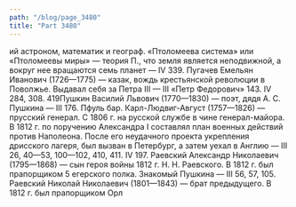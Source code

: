 ```yaml
---
path: "/blog/page_3480"
title: "Part 3480"
---
```


ий астроном, математик и географ. «Птоломеева система» или «Птоломеевы миры» — теория П., что земля является неподвижной, а вокруг нее вращаются семь планет — IV 339.
Пугачев Емельян Иванович (1726—1775) — казак, вождь крестьянской революции в Поволжье. Выдавал себя за Петра III — III «Петр Федорович» 143. IV 284, 308.
419Пушкин Василий Львович (1770—1830) — поэт, дядя А. С. Пушкина — III 176.
Пфуль бар. Карл-Людвиг-Август (1757—1826) — прусский генерал. С 1806 г. на русской службе в чине генерал-майора. В 1812 г. по поручению Александра I составлял план военных действий против Наполеона. После его неудачного проекта укрепления дрисского лагеря, был вызван в Петербург, а затем уехал в Англию — III 26, 40—53, 100—102, 410, 411. IV 197.
Раевский Александр Николаевич (1795—1868) — сын героя войны 1812 г. Н. Н. Раевского. В 1812 г. был прапорщиком 5 егерского полка. Знакомый Пушкина — III 56, 57, 105.
Раевский Николай Николаевич (1801—1843) — брат предыдущего. В 1812 г. был прапорщиком Орл
